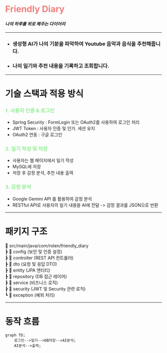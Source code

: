 # <span style="color:lightcoral">Friendly Diary</span>

#### *나의 하루를 위로 해주는 다이어리*

---
 
- ### 생성형 AI가 나의 기분을 파악하여 Youtube 음악과 음식을 추천해줍니다.

- ### 나의 일기와 추천 내용을 기록하고 조회합니다.

---

# 기술 스택과 적용 방식

### <span style="color:lightgreen">1. 사용자 인증 & 로그인

- Spring Security : FormLogin 또는 OAuth2를 사용하여 로그인 처리
- JWT Token : 사용자 인증 및 인가. 세션 유지
- OAuth2 연동 : 구글 로그인

### <span style="color:lightgreen">2. 일기 작성 및 저장

- 사용자는 웹 페이지에서 일기 작성
- MySQL에 저장
- 저장 후 감정 분석, 추천 내용 출력

### <span style="color:lightgreen">3. 감정 분석

- Google Gemini API 를 활용하여 감정 분석
- RESTful API로 사용자의 일기 내용을 AI에 전달 -> 감정 결과를 JSON으로 반환

---
# 패키지 구조
📂 src/main/java/com/rolen/friendly_diary<br>
┣ 📂 config        (보안 및 인증 설정)<br>
┣ 📂 controller    (REST API 컨트롤러)<br>
┣ 📂 dto          (요청 및 응답 DTO)<br>
┣ 📂 entity       (JPA 엔티티)<br>
┣ 📂 repository   (DB 접근 레이어)<br>
┣ 📂 service      (비즈니스 로직)<br>
┣ 📂 security     (JWT 및 Security 관련 로직)<br>
┗ 📂 exception    (예외 처리)<br>

---

# 동작 흐름
```mermaid
graph TD;
    로그인-->일기-->DB저장-->AI분석;
    AI분석-->출력;
```
